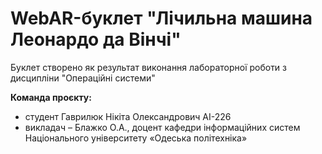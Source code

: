 # WebAR-буклет "Лічильна машина Леонардо да Вінчі"

Буклет створено як результат виконання лабораторної роботи з дисципліни "Операційні системи"

**Команда проєкту:**

+ студент Гаврилюк Нікіта Олександрович АІ-226
+ викладач – Блажко О.А., доцент кафедри інформаційних систем  Національного університету «Одеська політехніка» 


